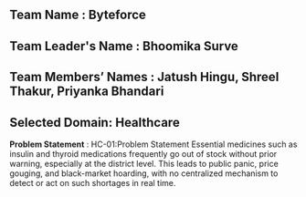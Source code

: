 

**Team Name** : Byteforce
---
**Team Leader's Name** : Bhoomika Surve
---
**Team Members’ Names** : Jatush Hingu, Shreel Thakur, Priyanka Bhandari
---
**Selected Domain**: Healthcare
---
**Problem Statement** : HC-01:Problem Statement
Essential medicines such as insulin and thyroid medications frequently go out of
stock without prior warning, especially at the district level. This leads to public
panic, price gouging, and black-market hoarding, with no centralized mechanism
to detect or act on such shortages in real time.
